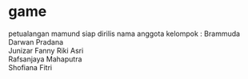 game
====
petualangan mamund siap dirilis
nama anggota kelompok :
Brammuda Darwan Pradana<br>
Junizar Fanny Riki Asri<br>
Rafsanjaya Mahaputra<br>
Shofiana Fitri
